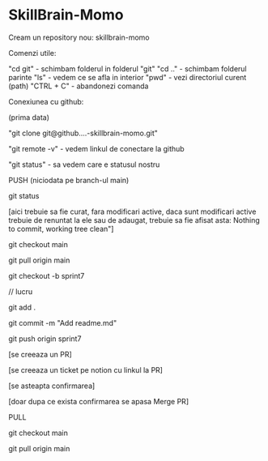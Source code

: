 # SkillBrain-Momo

Cream un repository nou: skillbrain-momo

Comenzi utile:

"cd git" - schimbam folderul in folderul "git"
"cd .." - schimbam folderul parinte
"ls" - vedem ce se afla in interior
"pwd" - vezi directoriul curent (path)
"CTRL + C" - abandonezi comanda

Conexiunea cu github:

(prima data)

"git clone git@github....-skillbrain-momo.git"

"git remote -v" - vedem linkul de conectare la github

"git status" - sa vedem care e statusul nostru

PUSH (niciodata pe branch-ul main)

git status

[aici trebuie sa fie curat, fara modificari active, daca sunt modificari active trebuie de renuntat la ele sau de adaugat, trebuie sa fie afisat asta: Nothing to commit, working tree clean"]

git checkout main

git pull origin main

git checkout -b sprint7

// lucru

git add .

git commit -m "Add readme.md"

git push origin sprint7

[se creeaza un PR]

[se creeaza un ticket pe notion cu linkul la PR]

[se asteapta confirmarea]

[doar dupa ce exista confirmarea se apasa Merge PR]

PULL

git checkout main

git pull origin main
